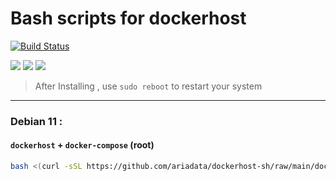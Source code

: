 # Bash scripts for dockerhost
[![Build Status](https://files.ariadata.co/file/ariadata_logo.png)](https://ariadata.co)

![](https://img.shields.io/github/stars/ariadata/dockerhost-sh.svg)
![](https://img.shields.io/github/watchers/ariadata/dockerhost-sh.svg)
![](https://img.shields.io/github/forks/ariadata/dockerhost-sh.svg)

> After Installing , use `sudo reboot` to restart your system

---
### Debian 11 :
#### `dockerhost` + `docker-compose` (root)
```sh
bash <(curl -sSL https://github.com/ariadata/dockerhost-sh/raw/main/dockerhost-basic-debian-11-root.sh)
```

